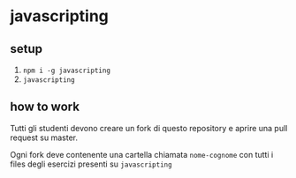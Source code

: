 # javascripting

## setup

1. `npm i -g javascripting`
2. `javascripting`

## how to work

Tutti gli studenti devono creare un fork di questo repository e aprire una pull request su master.

Ogni fork deve contenente una cartella chiamata `nome-cognome` con tutti i files degli esercizi presenti su `javascripting`
